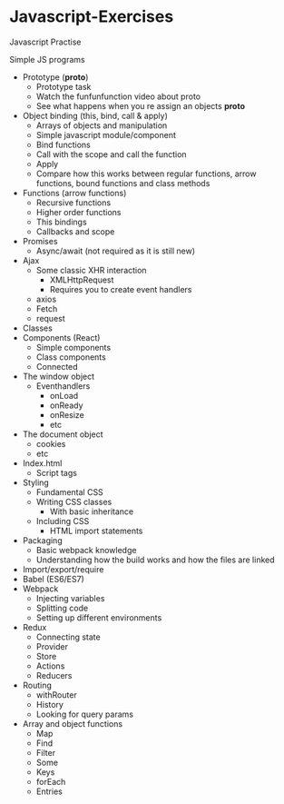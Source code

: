 # Javascript-Exercises
Javascript Practise

Simple JS programs

- Prototype (__proto__)
    - Prototype task
    - Watch the funfunfunction video about proto
    - See what happens when you re assign an objects __proto__
- Object binding (this, bind, call & apply)
    - Arrays of objects and manipulation
    - Simple javascript module/component
    - Bind functions
    - Call with the scope and call the function
    - Apply
    - Compare how this works between regular functions, arrow functions, bound functions and class methods
- Functions (arrow functions)
    - Recursive functions
    - Higher order functions
    - This bindings
    - Callbacks and scope
- Promises
    - Async/await (not required as it is still new)
- Ajax
    - Some classic XHR interaction
        - XMLHttpRequest
        - Requires you to create event handlers
    - axios
    - Fetch
    - request
- Classes
- Components (React)
    - Simple components
    - Class components
    - Connected
- The window object
    - Eventhandlers
        - onLoad
        - onReady
        - onResize
        - etc
- The document object
    - cookies
    - etc
- Index.html
    - Script tags
- Styling
    - Fundamental CSS
    - Writing CSS classes
        - With basic inheritance
    - Including CSS
        - HTML import statements
- Packaging
    - Basic webpack knowledge
    - Understanding how the build works and how the files are linked
- Import/export/require
- Babel (ES6/ES7)
- Webpack
    - Injecting variables
    - Splitting code
    - Setting up different environments
- Redux
    - Connecting state
    - Provider
    - Store
    - Actions
    - Reducers
- Routing
    - withRouter
    - History
    - Looking for query params
- Array and object functions
    - Map
    - Find
    - Filter
    - Some
    - Keys
    - forEach
    - Entries
